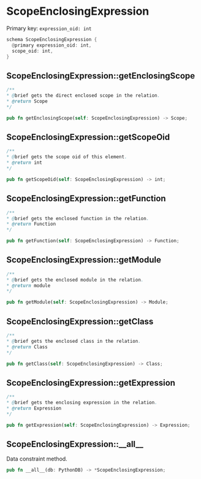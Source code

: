 # ScopeEnclosingExpression

Primary key: `expression_oid: int`

```rust
schema ScopeEnclosingExpression {
  @primary expression_oid: int,
  scope_oid: int,
}
```
## ScopeEnclosingExpression::getEnclosingScope

```java
/**
* @brief gets the direct enclosed scope in the relation.
* @return Scope 
*/
```
```rust
pub fn getEnclosingScope(self: ScopeEnclosingExpression) -> Scope;
```
## ScopeEnclosingExpression::getScopeOid

```java
/**
* @brief gets the scope oid of this element.
* @return int
*/
```
```rust
pub fn getScopeOid(self: ScopeEnclosingExpression) -> int;
```
## ScopeEnclosingExpression::getFunction

```java
/**
* @brief gets the enclosed function in the relation.
* @return Function 
*/
```
```rust
pub fn getFunction(self: ScopeEnclosingExpression) -> Function;
```
## ScopeEnclosingExpression::getModule

```java
/**
* @brief gets the enclosed module in the relation.
* @return module 
*/
```
```rust
pub fn getModule(self: ScopeEnclosingExpression) -> Module;
```
## ScopeEnclosingExpression::getClass

```java
/**
* @brief gets the enclosed class in the relation.
* @return Class 
*/
```
```rust
pub fn getClass(self: ScopeEnclosingExpression) -> Class;
```
## ScopeEnclosingExpression::getExpression

```java
/**
* @brief gets the enclosing expression in the relation.
* @return Expression 
*/
```
```rust
pub fn getExpression(self: ScopeEnclosingExpression) -> Expression;
```
## ScopeEnclosingExpression::\_\_all\_\_

Data constraint method.

```rust
pub fn __all__(db: PythonDB) -> *ScopeEnclosingExpression;
```
